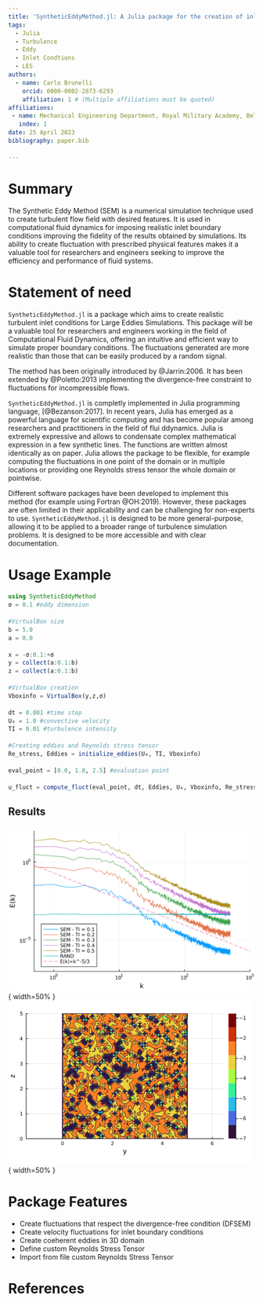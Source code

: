 ```yaml
---
title: 'SyntheticEddyMethod.jl: A Julia package for the creation of inlet flow conditions for LES'
tags:
  - Julia
  - Turbulence
  - Eddy
  - Inlet Condtions
  - LES
authors:
  - name: Carlo Brunelli
    orcid: 0000-0002-2873-6293
    affiliation: 1 # (Multiple affiliations must be quoted)
affiliations:
 - name: Mechanical Engineering Department, Royal Military Academy, Belgium
   index: 1
date: 25 April 2023
bibliography: paper.bib

---
```


# Summary
The Synthetic Eddy Method (SEM) is a numerical simulation technique used to create turbulent flow field with desired features. It is used in computational fluid dynamics for imposing realistic inlet boundary conditions improving the fidelity of the results obtained by simulations. Its ability to create fluctuation with prescribed physical features makes it a valuable tool for researchers and engineers seeking to improve the efficiency and performance of fluid systems.

# Statement of need

`SyntheticEddyMethod.jl` is a package which aims to create realistic turbulent inlet conditions for Large Eddies Simulations. This package will be a valuable tool for researchers and engineers working in the field of Computational Fluid Dynamics, offering an intuitive and efficient way to simulate proper boundary conditions. The fluctuations generated are more realistic than those that can be easily produced by a random signal.

The method has been originally introduced by @Jarrin:2006. It has been extended by @Poletto:2013 implementing the divergence-free constraint to fluctuations for incompressible flows.

`SyntheticEddyMethod.jl` is completly implemented in Julia programming language, [@Bezanson:2017]. In recent years, Julia has emerged as a powerful language for scientific computing and has become popular among researchers and practitioners in the field of flui ddynamics. Julia is extremely expressive and allows to condensate complex mathematical expression in a few synthetic lines. The functions are written almost identically as on paper. Julia allows the package to be flexible, for example computing the fluctuations in one point of the domain or in multiple locations or providing one Reynolds stress tensor the whole domain or pointwise.

Different software packages have been developed to implement this method (for example using Fortran @OH:2019). However, these packages are often limited in their applicability and can be challenging for non-experts to use. `SyntheticEddyMethod.jl` is designed to be more general-purpose, allowing it to be applied to a broader range of turbulence simulation problems. It is designed to be more accessible and with clear documentation.


# Usage Example

```julia
using SyntheticEddyMethod
σ = 0.1 #eddy dimension

#VirtualBox size
b = 5.0
a = 0.0

x = -σ:0.1:+σ
y = collect(a:0.1:b)
z = collect(a:0.1:b)

#VirtualBox creation
Vboxinfo = VirtualBox(y,z,σ)

dt = 0.001 #time step
U₀ = 1.0 #convective velocity
TI = 0.01 #turbulence intensity

#Creating eddies and Reynolds stress tensor
Re_stress, Eddies = initialize_eddies(U₀, TI, Vboxinfo) 

eval_point = [0.0, 1.0, 2.5] #evaluation point

u_fluct = compute_fluct(eval_point, dt, Eddies, U₀, Vboxinfo, Re_stress)

```

## Results
![Example of the spectra created using SyntheticEddyMethod with a tent function for different turbulence intensities. The  spectra refers to the fluctuations in time in one specific point](images/docs/Spectra.png){ width=50% }
![Normalized divergence in a plane using the divergence-free Synthetic Eddy Method.](images/docs/Div_free_plane.png){ width=50% }

# Package Features
- Create fluctuations that respect the divergence-free condition (DFSEM)
- Create velocity fluctuations for inlet boundary conditions
- Create coeherent eddies in 3D domain
- Define custom Reynolds Stress Tensor
- Import from file custom Reynolds Stress Tensor


# References
